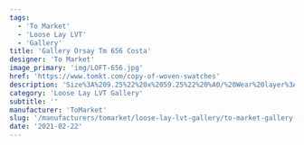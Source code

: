 ```yaml
---
tags:
  - 'To Market'
  - 'Loose Lay LVT'
  - 'Gallery'
title: 'Gallery Orsay Tm 656 Costa'
designer: 'To Market'
image_primary: 'img/LOFT-656.jpg'
href: 'https://www.tomkt.com/copy-of-woven-swatches'
description: 'Size%3A%209.25%22%20x%2059.25%22%20%A0/%20Wear%20layer%3A%20.5mm%20%2820mil%29%A0with%20Advanced%20Ceramic%20Coating%20/%20Edge%3A%20Bevel%A0/%20Thickness%3A%204.0mm%20/%20Sq.ft/Ctn%3A%2030.46%A0/%20Installation%3A%20Glue%20Down'
category: 'Loose Lay LVT Gallery'
subtitle: ''
manufacturer: 'ToMarket'
slug: '/manufacturers/tomarket/loose-lay-lvt-gallery/to-market-gallery-orsay-tm-656-costa'
date: '2021-02-22'
---
```


